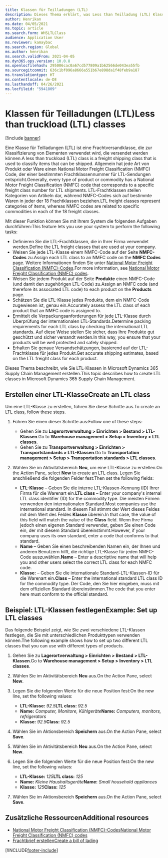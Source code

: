 ```yaml
---
title: Klassen für Teilladungen (LTL)
description: Dieses Thema erklärt, was Less than Teilladung (LTL) Klassen sind und beschreibt, wie Sie diese in Microsoft Dynamics 365 Supply Chain Management festlegen.
author: Henrikan
ms.date: 04/05/2021
ms.topic: article
ms.search.form: WHSLTLClass
audience: Application User
ms.reviewer: kamaybac
ms.search.region: Global
ms.author: henrikan
ms.search.validFrom: 2021-04-05
ms.dyn365.ops.version: 10.0.8
ms.openlocfilehash: 295006cac0a67cd577809a1b62566de043ea55fb
ms.sourcegitcommit: 636c1bf096a8666a551b67e898da1f48feb9a187
ms.translationtype: HT
ms.contentlocale: de-DE
ms.lasthandoff: 04/26/2021
ms.locfileid: "5941809"
---
```

# <a name="less-than-truckload-ltl-classes"></a><span data-ttu-id="40f08-103">Klassen für Teilladungen (LTL)</span><span class="sxs-lookup"><span data-stu-id="40f08-103">Less than truckload (LTL) classes</span></span>

[!include [banner](../includes/banner.md)]

<span data-ttu-id="40f08-104">Eine Klasse für Teilladungen (LTL) ist eine Frachtversandklasse, die zur Klassifizierung von Elementen verwendet wird, die versendet werden können.</span><span class="sxs-lookup"><span data-stu-id="40f08-104">A less than truckload (LTL) class is a freight shipping class that is used to classify items that can be shipped.</span></span> <span data-ttu-id="40f08-105">Allgemein hat jede Art von Produkt oder Ware einen National Motor Freight Classification (NMFC) Code, der einer bestimmten Frachtklassennummer für LTL-Sendungen entspricht.</span><span class="sxs-lookup"><span data-stu-id="40f08-105">Generally, every type of product or commodity has a National Motor Freight Classification (NMFC) code that corresponds to a specific freight class number for LTL shipments.</span></span> <span data-ttu-id="40f08-106">LTL-Frachtklassen stellen Kategorien von Artikeln dar, während NMFC-Codes sich auf bestimmte Waren in jeder der 18 Frachtklassen beziehen.</span><span class="sxs-lookup"><span data-stu-id="40f08-106">LTL freight classes represent categories of items, whereas NMFC codes are related to specific commodities in each of the 18 freight classes.</span></span>

<span data-ttu-id="40f08-107">Mit dieser Funktion können Sie mit Ihrem System die folgenden Aufgaben durchführen:</span><span class="sxs-lookup"><span data-stu-id="40f08-107">This feature lets you use your system to perform the following tasks:</span></span>

- <span data-ttu-id="40f08-108">Definieren Sie die LTL-Frachtklassen, die in Ihrer Firma verwendet werden.</span><span class="sxs-lookup"><span data-stu-id="40f08-108">Define the LTL freight classes that are used at your company.</span></span>
- <span data-ttu-id="40f08-109">Weisen Sie jede LTL-Klasse einem NMFC-Code auf der Seite **NMFC-Codes** zu.</span><span class="sxs-lookup"><span data-stu-id="40f08-109">Assign each LTL class to an NMFC code on the **NMFC Codes** page.</span></span> <span data-ttu-id="40f08-110">Weitere Informationen finden Sie unter [National Motor Freight Classification (NMFC)-Codes](nmfc-codes.md).</span><span class="sxs-lookup"><span data-stu-id="40f08-110">For more information, see [National Motor Freight Classification (NMFC) codes](nmfc-codes.md).</span></span>
- <span data-ttu-id="40f08-111">Weisen Sie jedem Produkt auf der Seite **Produkte** einen NMFC-Code (und damit den zugehörigen LTL-Code) zu.</span><span class="sxs-lookup"><span data-stu-id="40f08-111">Assign an NMFC code (and therefore its associated LTL code) to each product on the **Products** page.</span></span>
- <span data-ttu-id="40f08-112">Schätzen Sie die LTL-Klasse jedes Produkts, dem ein NMFC-Code zugewiesen ist, genau ein.</span><span class="sxs-lookup"><span data-stu-id="40f08-112">Accurately assess the LTL class of each product that an NMFC code is assigned to.</span></span>
- <span data-ttu-id="40f08-113">Ermittelt die Verpackungsanforderungen für jede LTL-Klasse durch Überprüfung der internationalen LTL-Standards.</span><span class="sxs-lookup"><span data-stu-id="40f08-113">Determine packing requirements for each LTL class by checking the international LTL standards.</span></span> <span data-ttu-id="40f08-114">Auf diese Weise stellen Sie sicher, dass Ihre Produkte gut geschützt und sicher versandt werden.</span><span class="sxs-lookup"><span data-stu-id="40f08-114">In this way, you ensure that your products will be well protected and safely shipped.</span></span>
- <span data-ttu-id="40f08-115">Erhalten Sie genaue Versandschätzungen, basierend auf der LTL-Frachtklasse für jedes Produkt.</span><span class="sxs-lookup"><span data-stu-id="40f08-115">Get accurate shipping estimates, based on the LTL freight class for each product.</span></span>

<span data-ttu-id="40f08-116">Dieses Thema beschreibt, wie Sie LTL-Klassen in Microsoft Dynamics 365 Supply Chain Management erstellen.</span><span class="sxs-lookup"><span data-stu-id="40f08-116">This topic describes how to create LTL classes in Microsoft Dynamics 365 Supply Chain Management.</span></span>

## <a name="create-an-ltl-class"></a><span data-ttu-id="40f08-117">Erstellen einer LTL-Klasse</span><span class="sxs-lookup"><span data-stu-id="40f08-117">Create an LTL class</span></span>

<span data-ttu-id="40f08-118">Um eine LTL-Klasse zu erstellen, führen Sie diese Schritte aus.</span><span class="sxs-lookup"><span data-stu-id="40f08-118">To create an LTL class, follow these steps.</span></span>

1. <span data-ttu-id="40f08-119">Führen Sie einen dieser Schritte aus:</span><span class="sxs-lookup"><span data-stu-id="40f08-119">Follow one of these steps:</span></span>

    - <span data-ttu-id="40f08-120">Gehen Sie zu **Lagerortverwaltung \> Einrichten \> Bestand \> LTL-Klassen**.</span><span class="sxs-lookup"><span data-stu-id="40f08-120">Go to **Warehouse management \> Setup \> Inventory \> LTL classes**.</span></span>
    - <span data-ttu-id="40f08-121">Gehen Sie zu **Transportverwaltung \> Einrichten \> Transportstandards \> LTL-Klassen**.</span><span class="sxs-lookup"><span data-stu-id="40f08-121">Go to **Transportation management \> Setup \> Transportation standards \> LTL classes**.</span></span>

2. <span data-ttu-id="40f08-122">Wählen Sie im Aktivitätsbereich **Neu**, um eine LTL-Klasse zu erstellen.</span><span class="sxs-lookup"><span data-stu-id="40f08-122">On the Action Pane, select **New** to create an LTL class.</span></span> <span data-ttu-id="40f08-123">Legen Sie anschließend die folgenden Felder fest:</span><span class="sxs-lookup"><span data-stu-id="40f08-123">Then set the following fields:</span></span>

    - <span data-ttu-id="40f08-124">**LTL-Klasse** – Geben Sie die interne LTL-Klassen-Kennung (ID) Ihrer Firma für die Warenart ein.</span><span class="sxs-lookup"><span data-stu-id="40f08-124">**LTL class** – Enter your company's internal LTL class identifier (ID) for the commodity type.</span></span> <span data-ttu-id="40f08-125">Die meisten Firmen verwenden den internationalen Standard.</span><span class="sxs-lookup"><span data-stu-id="40f08-125">Most companies use the international standard.</span></span> <span data-ttu-id="40f08-126">In diesem Fall stimmt der Wert dieses Feldes mit dem Wert des Feldes **Klasse** überein.</span><span class="sxs-lookup"><span data-stu-id="40f08-126">In that case, the value of this field will match the value of the **Class** field.</span></span> <span data-ttu-id="40f08-127">Wenn Ihre Firma jedoch einen eigenen Standard verwendet, geben Sie einen Code ein, der mit diesem Standard übereinstimmt.</span><span class="sxs-lookup"><span data-stu-id="40f08-127">However, if your company uses its own standard, enter a code that conforms to that standard.</span></span>
    - <span data-ttu-id="40f08-128">**Name** – Geben Sie einen beschreibenden Namen ein, der Ihnen und anderen Benutzern hilft, die richtige LTL-Klasse für jeden NMFC-Code auszuwählen.</span><span class="sxs-lookup"><span data-stu-id="40f08-128">**Name** – Enter a descriptive name that will help you and other users select the correct LTL class for each NMFC code.</span></span>
    - <span data-ttu-id="40f08-129">**Klasse:** – Geben Sie die internationale Standard-LTL-Klassen-ID für die Warenart ein.</span><span class="sxs-lookup"><span data-stu-id="40f08-129">**Class** – Enter the international standard LTL class ID for the commodity type.</span></span> <span data-ttu-id="40f08-130">Der Code, den Sie hier eingeben, muss mit dem offiziellen Standard übereinstimmen.</span><span class="sxs-lookup"><span data-stu-id="40f08-130">The code that you enter here must conform to the official standard.</span></span>

## <a name="example-set-up-ltl-classes"></a><span data-ttu-id="40f08-131">Beispiel: LTL-Klassen festlegen</span><span class="sxs-lookup"><span data-stu-id="40f08-131">Example: Set up LTL classes</span></span>

<span data-ttu-id="40f08-132">Das folgende Beispiel zeigt, wie Sie zwei verschiedene LTL-Klassen festlegen, die Sie mit unterschiedlichen Produkttypen verwenden können.</span><span class="sxs-lookup"><span data-stu-id="40f08-132">The following example shows how to set up two different LTL classes that you can use with different types of products.</span></span>

1. <span data-ttu-id="40f08-133">Gehen Sie zu **Lagerortverwaltung \> Einrichten \> Bestand \> LTL-Klassen**.</span><span class="sxs-lookup"><span data-stu-id="40f08-133">Go to **Warehouse management \> Setup \> Inventory \> LTL classes**.</span></span>
1. <span data-ttu-id="40f08-134">Wählen Sie im Aktivitätsbereich **Neu** aus.</span><span class="sxs-lookup"><span data-stu-id="40f08-134">On the Action Pane, select **New**.</span></span>
1. <span data-ttu-id="40f08-135">Legen Sie die folgenden Werte für die neue Position fest:</span><span class="sxs-lookup"><span data-stu-id="40f08-135">On the new line, set the following values:</span></span>

    - <span data-ttu-id="40f08-136">**LTL-Klasse:** *92.5*</span><span class="sxs-lookup"><span data-stu-id="40f08-136">**LTL class:** *92.5*</span></span>
    - <span data-ttu-id="40f08-137">**Name:** *Computer, Monitore, Kühlgeräte*</span><span class="sxs-lookup"><span data-stu-id="40f08-137">**Name:** *Computers, monitors, refrigerators*</span></span>
    - <span data-ttu-id="40f08-138">**Klasse:** *92.5*</span><span class="sxs-lookup"><span data-stu-id="40f08-138">**Class:** *92.5*</span></span>

1. <span data-ttu-id="40f08-139">Wählen Sie im Aktionsbereich **Speichern** aus.</span><span class="sxs-lookup"><span data-stu-id="40f08-139">On the Action Pane, select **Save**.</span></span>
1. <span data-ttu-id="40f08-140">Wählen Sie im Aktivitätsbereich **Neu** aus.</span><span class="sxs-lookup"><span data-stu-id="40f08-140">On the Action Pane, select **New**.</span></span>
1. <span data-ttu-id="40f08-141">Legen Sie die folgenden Werte für die neue Position fest:</span><span class="sxs-lookup"><span data-stu-id="40f08-141">On the new line, set the following values:</span></span>

    - <span data-ttu-id="40f08-142">**LTL-Klasse:** *125*</span><span class="sxs-lookup"><span data-stu-id="40f08-142">**LTL class:** *125*</span></span>
    - <span data-ttu-id="40f08-143">**Name:** *Kleine Haushaltsgeräte*</span><span class="sxs-lookup"><span data-stu-id="40f08-143">**Name:** *Small household appliances*</span></span>
    - <span data-ttu-id="40f08-144">**Klasse:** *125*</span><span class="sxs-lookup"><span data-stu-id="40f08-144">**Class:** *125*</span></span>

1. <span data-ttu-id="40f08-145">Wählen Sie im Aktionsbereich **Speichern** aus.</span><span class="sxs-lookup"><span data-stu-id="40f08-145">On the Action Pane, select **Save**.</span></span>

## <a name="additional-resources"></a><span data-ttu-id="40f08-146">Zusätzliche Ressourcen</span><span class="sxs-lookup"><span data-stu-id="40f08-146">Additional resources</span></span>

- [<span data-ttu-id="40f08-147">National Motor Freight Classification (NMFC)-Codes</span><span class="sxs-lookup"><span data-stu-id="40f08-147">National Motor Freight Classification (NMFC) codes</span></span>](nmfc-codes.md)
- [<span data-ttu-id="40f08-148">Frachtbrief erstellen</span><span class="sxs-lookup"><span data-stu-id="40f08-148">Create a bill of lading</span></span>](create-bill-of-lading.md)

[!INCLUDE[footer-include](../../includes/footer-banner.md)]
